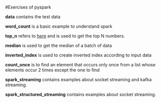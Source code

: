 #Exercises of pyspark

**data** contains the test data

**word_count** is a basic example to understand spark

**top_n** refers to [here](https://stackoverflow.com/a/34293270/8025086) and is
used to get the top N numbers.

**median** is used to get the median of a batch of data

**inverted_index** is used to create inverted index according to input data

**count_once** is to find an element that occurs only once from a list whose 
elements occur 2 times except the one to find

**spark_streaming** contains examples about socket streaming and kafka streaming.

**spark_structured_streaming** contains examples about socket streaming.
